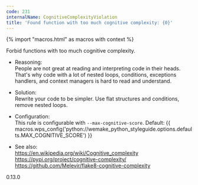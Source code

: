 ```yaml
---
code: 231
internalName: CognitiveComplexityViolation
title: 'Found function with too much cognitive complexity: {0}'
---
```


{% import "macros.html" as macros with context %}

Forbid functions with too much cognitive complexity.

  - Reasoning:  
    People are not great at reading and interpreting code in their
    heads. That's why code with a lot of nested loops, conditions,
    exceptions handlers, and context managers is hard to read and
    understand.

  - Solution:  
    Rewrite your code to be simpler. Use flat structures and conditions,
    remove nested loops.

  - Configuration:  
    This rule is configurable with `--max-cognitive-score`. Default:
    {{ macros.wps_config('python://wemake_python_styleguide.options.defaults.MAX_COGNITIVE_SCORE') }}

  - See also:  
    <https://en.wikipedia.org/wiki/Cognitive_complexity>
    <https://pypi.org/project/cognitive-complexity/>
    <https://github.com/Melevir/flake8-cognitive-complexity>

<div class="versionadded">

0.13.0

</div>